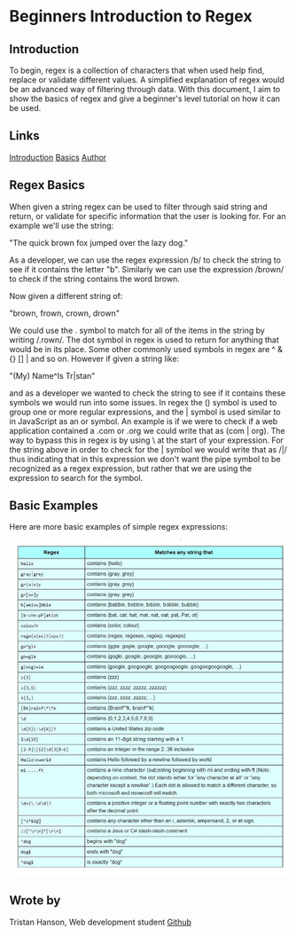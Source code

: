 # **Beginners Introduction to Regex**
## Introduction
To begin, regex is a collection of characters that when used help find, replace or validate different values. A simplified explanation of regex would be an advanced way of filtering through data. With this document, I aim to show the basics of regex and give a beginner's level tutorial on how it can be used.

## Links
[Introduction](#introduction)
[Basics](##regex-basics)
[Author](##wrote-by)

## Regex Basics
When given a string regex can be used to filter through said string and return, or validate for specific information that the user is looking for. For an example we'll use the string:

"The quick brown fox jumped over the lazy dog."

As a developer, we can use the regex expression /b/ to check the string to see if it contains the letter "b".
Similarly we can use the expression /brown/ to check if the string contains the word brown.

Now given a different string of:

"brown, frown, crown, drown"

We could use the . symbol to match for all of the items in the string by writing /.rown/. The dot symbol in regex is used to return for anything that would be in its place.
Some other commonly used symbols in regex are ^ & {} [] | and so on. However if given a string like:

"(My) Name^Is Tr|stan"

and as a developer we wanted to check the string to see if it contains these symbols we would run into some issues.
In regex the () symbol is used to group one or more regular expressions, and the | symbol is used similar to in JavaScript as an or symbol. An example is if we were to check if a web application contained a .com or .org we could write that as (com | org).
The way to bypass this in regex is by using \ at the start of your expression. For the string above in order to check for the | symbol we would write that as /\|/ thus indicating that in this expression we don't want the pipe symbol to be recognized as a regex expression, but rather that we are using the expression to search for the symbol.

## Basic Examples
Here are more basic examples of simple regex expressions:

<img src="./images/Regex_screenshot.jpg" alt="Screenshot of regex expressions">

## Wrote by
Tristan Hanson, Web development student [Github](https://github.com/Tristan-Hanson)
